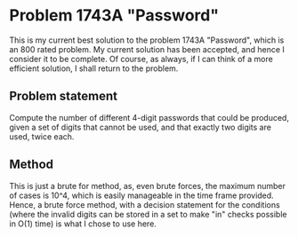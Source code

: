 # Problem 1743A "Password"
This is my current best solution to the problem 1743A "Password", which is an 800 rated problem. My current solution has been accepted, and hence I consider it to be complete. Of course, as always, if I can think of a more efficient solution, I shall return to the problem. 

## Problem statement
Compute the number of different 4-digit passwords that could be produced, given a set of digits that cannot be used, and that exactly two digits are used, twice each.

## Method
This is just a brute for method, as, even brute forces, the maximum number of cases is 10^4, which is easily manageable in the time frame provided. Hence, a brute force method, with a decision statement for the conditions (where the invalid digits can be stored in a set to make "in" checks possible in O(1) time) is what I chose to use here.